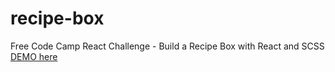 # recipe-box
Free Code Camp React Challenge - Build a Recipe Box with React and SCSS    [DEMO here](https://ziweidream.github.io/recipe-box/)
